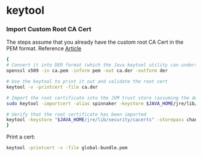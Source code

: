 # keytool

### Import Custom Root CA Cert

The steps assume that you already have the custom root CA Cert in the PEM format. Reference [Article](https://connect2id.com/blog/importing-ca-root-cert-into-jvm-trust-store)

```bash
{
# Convert it into DER format (which the Java keytool utility can understand)
openssl x509 -in ca.pem -inform pem -out ca.der -outform der

# Use the keytool to print it out and validate the root cert
keytool -v -printcert -file ca.der

# Import the root certificate into the JVM trust store (assuming the default store password is changeit)
sudo keytool -importcert -alias spinnaker -keystore $JAVA_HOME/jre/lib/security/cacerts -storepass changeit -file ca.der

# Verify that the root certificate has been imported
keytool -keystore "$JAVA_HOME/jre/lib/security/cacerts" -storepass changeit -list | grep spinnaker
}

```
Print a cert:

```bash
keytool -printcert -v -file global-bundle.pem
```
